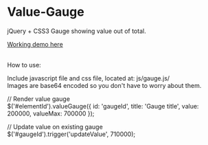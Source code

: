 Value-Gauge
===========

jQuery + CSS3 Gauge showing value out of total.



<a href="http://www.art-journal.dk/sites/gaugejs/index.html">Working demo here</a><br>
<br>

How to use:<br>

Include javascript file and css file, located at: js/gauge.js/<br>
Images are base64 encoded so you don't have to worry about them.<br>

// Render value gauge<br>
$('#elementId').valueGauge({
	id: 'gaugeId',
	title: 'Gauge title',
	value: 200000,
	valueMax: 700000
});<br>

// Update value on existing gauge<br>
$('#gaugeId').trigger('updateValue', 710000);<br>
